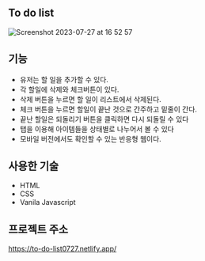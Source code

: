 ## To do list

![Screenshot 2023-07-27 at 16 52 57](https://github.com/hyowon2023/to-do-list-js/assets/136059100/866b65dc-85be-445d-a8c4-3c563dec5b98)

## 기능

- 유저는 할 일을 추가할 수 있다.
- 각 할일에 삭제와 체크버튼이 있다.
- 삭제 버튼을 누르면 할 일이 리스트에서 삭제된다.
- 체크 버튼을 누르면 할일이 끝난 것으로 간주하고 밑줄이 간다.
- 끝난 할일은 되돌리기 버튼을 클릭하면 다시 되돌릴 수 있다
- 탭을 이용해 아이템들을 상태별로 나누어서 볼 수 있다
- 모바일 버전에서도 확인할 수 있는 반응형 웹이다.

## 사용한 기술

- HTML
- CSS
- Vanila Javascript

## 프로젝트 주소

https://to-do-list0727.netlify.app/

